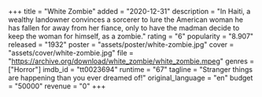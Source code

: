 +++
title = "White Zombie"
added = "2020-12-31"
description = "In Haiti, a wealthy landowner convinces a sorcerer to lure the American woman he has fallen for away from her fiance, only to have the madman decide to keep the woman for himself, as a zombie."
rating = "6"
popularity = "8.907"
released = "1932"
poster = "assets/poster/white-zombie.jpg"
cover = "assets/cover/white-zombie.jpg"
file = "https://archive.org/download/white_zombie/white_zombie.mpeg"
genres = ["Horror"]
imdb_id = "tt0023694"
runtime = "67"
tagline = "Stranger things are happening than you ever dreamed of!"
original_language = "en"
budget = "50000"
revenue = "0"
+++